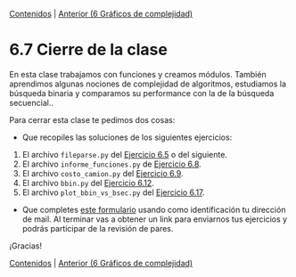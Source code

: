 [Contenidos](../Contenidos.md) \| [Anterior (6 Gráficos de complejidad)](06_gráficos_de_complejidad.md)

# 6.7 Cierre de la clase

En esta clase trabajamos con funciones y creamos módulos. También aprendimos algunas nociones de complejidad de algoritmos, estudiamos la búsqueda binaria y  comparamos su performance con la de la búsqueda secuencial..

Para cerrar esta clase te pedimos dos cosas:
* Que recopiles las soluciones de los siguientes ejercicios:

 1. El archivo `fileparse.py` del [Ejercicio 6.5](../06_Organización_y_Complejidad/02_Funciones.md#ejercicio-65-conversión-de-tipo) o del siguiente.
 2. El archivo `informe_funciones.py` de [Ejercicio 6.8](../06_Organización_y_Complejidad/03_Modulos.md#ejercicio-68-usemos-tu-módulo).
 3. El archivo `costo_camion.py` del [Ejercicio 6.9](../06_Organización_y_Complejidad/03_Modulos.md#ejercicio-69-un-poco-más-allá).
 4. El archivo `bbin.py` del [Ejercicio 6.12](../06_Organización_y_Complejidad/05_Complejidad.md#ejercicio-612-insertar-un-elemento-en-una-lista).
 5. El archivo `plot_bbin_vs_bsec.py` del [Ejercicio 6.17](../06_Organización_y_Complejidad/06_gráficos_de_complejidad.md#ejercicio-617-búsqueda-binaria-vs-búsqueda-secuencial).

* Que completes [este formulario](https://docs.google.com/forms/d/1De-riQmiD2H9PZAVUkR5hf4lqU_9tp8IACqZYTvePkA) usando como identificación tu dirección de mail.  Al terminar vas a obtener un link para enviarnos tus ejercicios y podrás participar de la revisión de pares.

¡Gracias! 



[Contenidos](../Contenidos.md) \| [Anterior (6 Gráficos de complejidad)](06_gráficos_de_complejidad.md)

